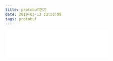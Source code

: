 ```yaml
---
title: protobuf学习
date: 2019-03-13 13:53:55
tags: protobuf
---
```


<iframe frameborder="no" marginwidth="0" marginheight="0" width=330 height=86 src="//music.163.com/outchain/player?type=2&id=525930084&auto=1&height=66"></iframe>